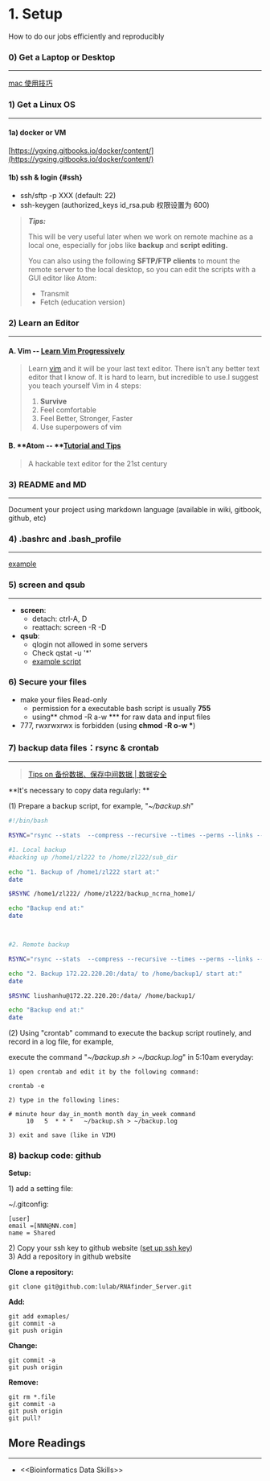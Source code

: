 # 1. Setup

How to do our jobs efficiently and reproducibly

### 0\) Get a Laptop or Desktop

---

[mac 使用技巧](https://www.evernote.com/l/ABIaUQq5Y4ZPv53w8iYevcDzHmCNY3AfIhU)

### 1\) Get a Linux OS

---

#### 1a\) docker or VM

[https://ygxing.gitbooks.io/docker/content/](https://ygxing.gitbooks.io/docker/content/)

#### 1b\) ssh & login {#ssh}

* ssh/sftp -p XXX \(default: 22\)
* ssh-keygen  \(authorized\_keys  id\_rsa.pub 权限设置为 600\)

> _**Tips:**_
>
> This will be very useful later when we work on remote machine as a local one, especially for jobs like **backup** and **script editing.**
>
> You can also using the following **SFTP/FTP  clients** to mount the remote server to the local desktop, so you can edit the scripts with a GUI editor like Atom:
>
> * Transmit
> * Fetch \(education version\)

### 

### 2\) Learn an Editor

---

#### A. **Vim** -- [Learn Vim Progressively](http://yannesposito.com/Scratch/en/blog/Learn-Vim-Progressively/)

> Learn [vim](http://www.vim.org/) and it will be your last text editor. There isn’t any better text editor that I know of. It is hard to learn, but incredible to use.I suggest you teach yourself Vim in 4 steps:
>
> 1. **Survive**
> 2. Feel comfortable
> 3. Feel Better, Stronger, Faster
> 4. Use superpowers of vim

#### B. **Atom -- **[Tutorial and Tips ](https://www.evernote.com/l/ABJeb9FdBc1BC6AZSgWh4Ujc_StdcFYl-kw)

> A hackable text editor for the 21st century

### 

### 3\) README and MD

---

Document your project using markdown language \(available in wiki, gitbook, github, etc\)

### 4\)  .bashrc and .bash\_profile

---

[example](https://github.com/lulab/PI/blob/master/workflow/bash_profile)

### 5\) screen and qsub

---

* **screen**: 
  * detach: ctrl-A, D
  * reattach: screen -R -D 
* **qsub**: 
  * qlogin not allowed in some servers 
  * Check qstat -u '\*' 
  * [example script](https://github.com/lulab/PI/blob/master/workflow/run_bins.pbs)

### 

### 6\)  Secure your files

* make your files Read-only 
  * permission for a executable bash script is usually **755**
  * using** chmod -R a-w \*** for raw data and input files
* 777, rwxrwxrwx is forbidden \(using **chmod -R o-w \***\)

### 

### 7\)  backup data files：rsync & crontab

---

> [Tips on 备份数据、保存中间数据 \| 数据安全](https://www.evernote.com/l/ABLaXPPQIg1FM5Kgl1AoLqLj67CR1Cv44ws)

**It's necessary to copy data regularly: **

\(1\) Prepare a backup script, for example, "_~/backup.sh_"

```bash
#!/bin/bash

RSYNC="rsync --stats  --compress --recursive --times --perms --links --delete --max-size=100M --exclude-from=/home/zl222/.rsync/exclude"

#1. Local backup  
#backing up /home1/zl222 to /home/zl222/sub_dir

echo "1. Backup of /home1/zl222 start at:"
date

$RSYNC /home1/zl222/ /home/zl222/backup_ncrna_home1/ 

echo "Backup end at:"
date



#2. Remote backup 

RSYNC="rsync --stats  --compress --recursive --times --perms --links --delete --max-size=100M --files-from=/home/backup1/backup_file"

echo "2. Backup 172.22.220.20:/data/ to /home/backup1/ start at:"
date

$RSYNC liushanhu@172.22.220.20:/data/ /home/backup1/

echo "Backup end at:"
date
```

\(2\) Using "crontab" command to execute the backup script routinely, and record in a log file, for example,

execute the command "_~/backup.sh &gt; ~/backup.log_" in 5:10am everyday:

```
1) open crontab and edit it by the following command: 

crontab -e 

2) type in the following lines: 

# minute hour day_in_month month day_in_week command
     10   5  * * *   ~/backup.sh > ~/backup.log 

3) exit and save (like in VIM)
```

### 

### 8\)  backup code: github

**Setup:**

1\) add a setting file:

~/.gitconfig:

```
[user] 
email =[NNN@NN.com]
name = Shared
```

2\) Copy your ssh key to github website \([set up ssh key](#ssh)\)  
3\) Add a repository in github website

**Clone a repository:**

`git clone git@github.com:lulab/RNAfinder_Server.git`

**Add:**

```
git add exmaples/
git commit -a
git push origin
```

**Change:**

```
git commit -a
git push origin
```

**Remove:**

```
git rm *.file
git commit -a
git push origin
git pull?
```

## 

## More Readings

---

* &lt;&lt;Bioinformatics Data Skills&gt;&gt;



